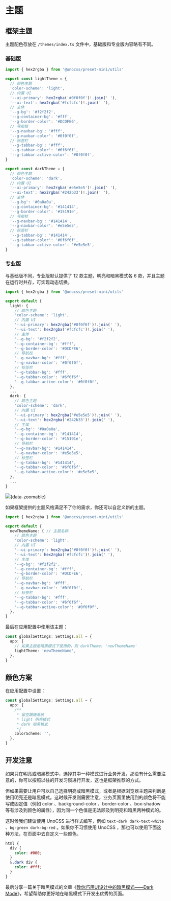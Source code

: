 # 主题

## 框架主题

主题配色存放在 `/themes/index.ts` 文件中，基础版和专业版内容略有不同。

### 基础版

```ts
import { hex2rgba } from '@unocss/preset-mini/utils'

export const lightTheme = {
  // 颜色主题
  'color-scheme': 'light',
  // 内置 UI
  '--ui-primary': hex2rgba('#0f0f0f')!.join(' '),
  '--ui-text': hex2rgba('#fcfcfc')!.join(' '),
  // 主体
  '--g-bg': '#f2f2f2',
  '--g-container-bg': '#fff',
  '--g-border-color': '#DCDFE6',
  // 导航栏
  '--g-navbar-bg': '#fff',
  '--g-navbar-color': '#0f0f0f',
  // 标签栏
  '--g-tabbar-bg': '#fff',
  '--g-tabbar-color': '#6f6f6f',
  '--g-tabbar-active-color': '#0f0f0f',
}

export const darkTheme = {
  // 颜色主题
  'color-scheme': 'dark',
  // 内置 UI
  '--ui-primary': hex2rgba('#e5e5e5')!.join(' '),
  '--ui-text': hex2rgba('#242b33')!.join(' '),
  // 主体
  '--g-bg': '#0a0a0a',
  '--g-container-bg': '#141414',
  '--g-border-color': '#15191e',
  // 导航栏
  '--g-navbar-bg': '#141414',
  '--g-navbar-color': '#e5e5e5',
  // 标签栏
  '--g-tabbar-bg': '#141414',
  '--g-tabbar-color': '#6f6f6f',
  '--g-tabbar-active-color': '#e5e5e5',
}
```

### 专业版

与基础版不同，专业版默认提供了 12 款主题，明亮和暗黑模式各 6 款，并且主题在运行时共存，可实现动态切换。

```ts
import { hex2rgba } from '@unocss/preset-mini/utils'

export default {
  light: {
    // 颜色主题
    'color-scheme': 'light',
    // 内置 UI
    '--ui-primary': hex2rgba('#0f0f0f')!.join(' '),
    '--ui-text': hex2rgba('#fcfcfc')!.join(' '),
    // 主体
    '--g-bg': '#f2f2f2',
    '--g-container-bg': '#fff',
    '--g-border-color': '#DCDFE6',
    // 导航栏
    '--g-navbar-bg': '#fff',
    '--g-navbar-color': '#0f0f0f',
    // 标签栏
    '--g-tabbar-bg': '#fff',
    '--g-tabbar-color': '#6f6f6f',
    '--g-tabbar-active-color': '#0f0f0f',
  },
  ...
  dark: {
    // 颜色主题
    'color-scheme': 'dark',
    // 内置 UI
    '--ui-primary': hex2rgba('#e5e5e5')!.join(' '),
    '--ui-text': hex2rgba('#242b33')!.join(' '),
    // 主体
    '--g-bg': '#0a0a0a',
    '--g-container-bg': '#141414',
    '--g-border-color': '#15191e',
    // 导航栏
    '--g-navbar-bg': '#141414',
    '--g-navbar-color': '#e5e5e5',
    // 标签栏
    '--g-tabbar-bg': '#141414',
    '--g-tabbar-color': '#6f6f6f',
    '--g-tabbar-active-color': '#e5e5e5',
  },
  ...
}
```

![](/theme.gif){data-zoomable}

如果框架提供的主题风格满足不了你的需求，你还可以自定义新的主题。

```ts
import { hex2rgba } from '@unocss/preset-mini/utils'

export default {
  newThemeName: { // 主题名称
    // 颜色主题
    'color-scheme': 'light',
    // 内置 UI
    '--ui-primary': hex2rgba('#0f0f0f')!.join(' '),
    '--ui-text': hex2rgba('#fcfcfc')!.join(' '),
    // 主体
    '--g-bg': '#f2f2f2',
    '--g-container-bg': '#fff',
    '--g-border-color': '#DCDFE6',
    // 导航栏
    '--g-navbar-bg': '#fff',
    '--g-navbar-color': '#0f0f0f',
    // 标签栏
    '--g-tabbar-bg': '#fff',
    '--g-tabbar-color': '#6f6f6f',
    '--g-tabbar-active-color': '#0f0f0f',
  },
}
```

最后在应用配置中使用该主题：

```ts {2-5}
const globalSettings: Settings.all = {
  app: {
    // 如果主题是暗黑模式下使用的，则 darkTheme: 'newThemeName'
    lightTheme: 'newThemeName',
  },
}
```

## 颜色方案

在应用配置中设置：

```ts {2-9}
const globalSettings: Settings.all = {
  app: {
    /**
     * 留空跟随系统
     * light 明亮模式
     * dark 暗黑模式
     */
    colorScheme: '',
  },
}
```

## 开发注意

如果只在明亮或暗黑模式中，选择其中一种模式进行业务开发，那没有什么需要注意的，你可以按照以往的开发习惯进行开发，这也是框架推荐的方式。

但如果需要让用户可以自己选择明亮或暗黑模式，或者是根据浏览器主题来判断是使用明亮还是暗黑模式。这时候开发则需要注意，业务页面里使用到的颜色将不能写成固定值（例如 color 、background-color 、border-color 、box-shadow 等有涉及到颜色的属性），因为同一个色值是无法顾及到明亮和暗黑两种模式的。

这时候我们建议使用 UnoCSS 进行样式编写，例如 `text-dark dark-text-white` 、`bg-green dark-bg-red` 。如果你不习惯使用 UnoCSS ，那也可以使用下面这种方法，在页面中去自定义一些颜色。

```scss
html {
  div {
    color: #000;
  }
  &.dark div {
    color: #fff;
  }
}
```

最后分享一篇关于暗黑模式的文章《[教你巧用UI设计中的暗黑模式——Dark Mode](http://www.woshipm.com/pd/4105894.html)》，希望帮助你更好地在暗黑模式下开发出优秀的页面。
